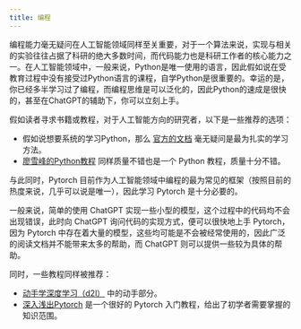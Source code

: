 ```yaml
---
title: 编程
---
```


编程能力毫无疑问在人工智能领域同样至关重要，对于一个算法来说，实现与相关的实验往往占据了科研的绝大多数时间，而代码能力也是科研工作者的核心能力之一。在人工智能领域中，一般来说，Python是唯一使用的语言，因此假如说在受教育过程中没有接受过Python语言的课程，自学Python是很重要的。幸运的是，你已经多半学习过了编程，而编程思维是可以泛化的，因此Python的速成是很快的，甚至在ChatGPT的辅助下，你可以立刻上手。

假如读者寻求书籍或教程，对于人工智能方向的研究者，以下是一些推荐的选项：

- 假如说想要系统的学习Python，那么 [官方的文档](https://docs.python.org/zh-cn/3/tutorial/index.html) 毫无疑问是最为扎实的学习方法。
- [廖雪峰的Python教程](https://www.liaoxuefeng.com/wiki/1016959663602400) 同样质量不错也是一个 Python 教程，质量十分不错。

与此同时，Pytorch 目前作为人工智能领域中编程的最为常见的框架（按照目前的热度来说，几乎可以说是唯一），因此学习 Pytorch 是十分必要的。

一般来说，简单的使用 ChatGPT 实现一些小型的模型，这个过程中的代码均不会出现错误，此时向 ChatGPT 询问代码的实现方式，便可以很快地上手 Pytorch，因为 Pytorch 中存在着大量的模型，这些均可能是不会被经常使用的，因此广泛的阅读文档并不能带来太多的帮助，而 ChatGPT 则可以提供一些较为具体的帮助。

同时，一些教程同样被推荐：

- [动手学深度学习（d2l）](https://zh-v2.d2l.ai/) 中的动手部分。
- [深入浅出Pytorch](https://datawhalechina.github.io/thorough-pytorch/) 是一个很好的 Pytorch 入门教程，给出了初学者需要掌握的知识范围。